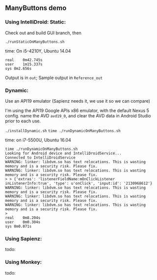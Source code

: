 ## ManyButtons demo

### Using IntelliDroid: Static:

Check out and build GUI branch, then

`./runStaticOnManyButtons.sh`

time: On i5-4210Y, Ubuntu 14.04

```
real	0m42.745s
user	1m15.337s
sys	0m2.656s
```

Output is in `out`; Sample output in `Reference_out`

### Dynamic:

Use an API19 emulator (Sapienz needs it, we use it so we can compare)

I'm using the API19 Google APIs x86 emulator, with the default Nexus 5 config.
 name the AVD `avd19_0`, and clear the AVD data in Android Studio prior to each use.

`./installDynamic.sh`
`time ./runDynamicOnManyButtons.sh`

time: on i7-5500U, Ubuntu 16.04

```
time ./runDynamicOnManyButtons.sh 
Looking for Android device and IntelliDroidService...
Connected to IntelliDroidService
WARNING: linker: libdvm.so has text relocations. This is wasting memory and is a security risk. Please fix.
WARNING: linker: libdvm.so has text relocations. This is wasting memory and is a security risk. Please fix.
> > {'extras': 'listenerFieldName:mOnClickListener inListenerInfo:true', 'type': u'onClick', 'input:id': '2130968612'}
WARNING: linker: libdvm.so has text relocations. This is wasting memory and is a security risk. Please fix.
WARNING: linker: libdvm.so has text relocations. This is wasting memory and is a security risk. Please fix.
WARNING: linker: libdvm.so has text relocations. This is wasting memory and is a security risk. Please fix.
> 
real	0m8.204s
user	0m0.304s
sys	0m0.071s
```

### Using Sapienz:

todo:

### Using Monkey:

todo:

